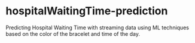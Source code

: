 # hospitalWaitingTime-prediction
Predicting Hospital Waiting Time with streaming data using ML techniques based on the color of the bracelet and time of the day.  
